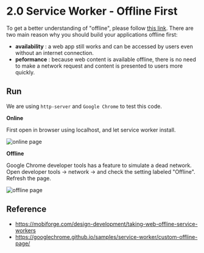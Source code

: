 # 2.0 Service Worker - Offline First
To get a better understanding of "offline", please follow [this link](https://www.html5rocks.com/en/tutorials/offline/whats-offline/). There are two main reason why you should build your applications offline first:
* **availability** : a web app still works and can be accessed by users even without an internet connection.
* **peformance** : because web content is available offline, there is no need to make a network request and content is presented to users more quickly.

## Run
We are using `http-server` and `Google Chrome` to test this code.

**Online**

First open in browser using localhost, and let service worker install. 

![online page](https://pbs.twimg.com/media/DLYZv35WsAAxFeI.jpg)

**Offline**

Google Chrome developer tools has a feature to simulate a dead network. Open developer tools -> network -> and check the setting labeled "Offline". Refresh the page.

![offline page](https://pbs.twimg.com/media/DLYZx-3UIAALHy1.jpg) 

## Reference 
* https://mobiforge.com/design-development/taking-web-offline-service-workers
* https://googlechrome.github.io/samples/service-worker/custom-offline-page/
